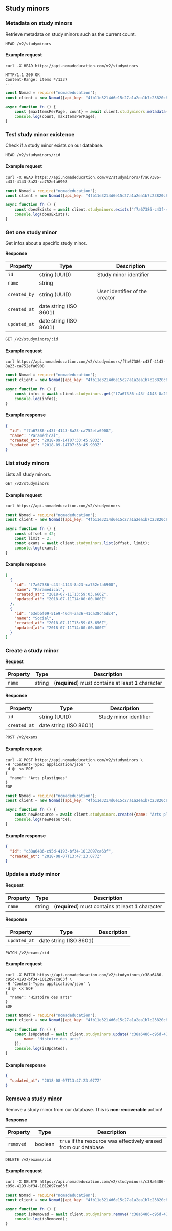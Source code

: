 ## Study minors

### Metadata on study minors

Retrieve metadata on study minors such as the current count.

```endpoint
HEAD /v2/studyminors
```

#### Example request

```curl
curl -X HEAD https://api.nomadeducation.com/v2/studyminors

HTTP/1.1 200 OK
Content-Range: items */1337
...
```

```javascript
const Nomad = require("nomadeducation");
const client = new Nomad({api_key: "4fb11e3214d6e15c27a1a2ea1b7c23820c8bada4"});

async function fn () {
    const {maxItemsPerPage, count} = await client.studyminors.metadata();
    console.log(count, maxItemsPerPage);
}
```

### Test study minor existence

Check if a study minor exists on our database.

```endpoint
HEAD /v2/studyminors/:id
```

#### Example request

```curl
curl -X HEAD https://api.nomadeducation.com/v2/studyminors/f7a67386-c43f-4143-8a23-ca752efa6908
```

```javascript
const Nomad = require("nomadeducation");
const client = new Nomad({api_key: "4fb11e3214d6e15c27a1a2ea1b7c23820c8bada4"});

async function fn () {
    const doesExists = await client.studyminors.exists("f7a67386-c43f-4143-8a23-ca752efa6908");
    console.log(doesExists);
}
```

### Get one study minor

Get infos about a specific study minor.

**Response**

Property | Type | Description
---|---|---
`id` | string (UUID) | Study minor identifier
`name` | string |
`created_by` | string (UUID) | User identifier of the creator
`created_at` | date string (ISO 8601) |
`updated_at` | date string (ISO 8601) |

```endpoint
GET /v2/studyminors/:id
```

#### Example request

```curl
curl https://api.nomadeducation.com/v2/studyminors/f7a67386-c43f-4143-8a23-ca752efa6908
```

```javascript
const Nomad = require("nomadeducation");
const client = new Nomad({api_key: "4fb11e3214d6e15c27a1a2ea1b7c23820c8bada4"});

async function fn () {
    const infos = await client.studyminors.get("f7a67386-c43f-4143-8a23-ca752efa6908");
    console.log(infos);
}
```

#### Example response

```json
{
  "id": "f7a67386-c43f-4143-8a23-ca752efa6908",
  "name": "Paramédical",
  "created_at": "2018-09-14T07:33:45.903Z",
  "updated_at": "2018-09-14T07:33:45.903Z"
}
```

### List study minors

Lists all study minors.

```endpoint
GET /v2/studyminors
```

#### Example request

```curl
curl https://api.nomadeducation.com/v2/studyminors
```

```javascript
const Nomad = require("nomadeducation");
const client = new Nomad({api_key: "4fb11e3214d6e15c27a1a2ea1b7c23820c8bada4"});

async function fn () {
    const offset = 42;
    const limit = 2;
    const exams = await client.studyminors.list(offset, limit);
    console.log(exams);
}
```

#### Example response

```json
[
  {
    "id": "f7a67386-c43f-4143-8a23-ca752efa6908",
    "name": "Paramédical",
    "created_at": "2018-07-11T13:59:03.666Z",
    "updated_at": "2018-07-11T14:00:00.000Z"
  },
  {
    "id": "53ebbf09-51e9-46d4-aa36-41ca38c45dc4",
    "name": "Social",
    "created_at": "2018-07-11T13:59:03.656Z",
    "updated_at": "2018-07-11T14:00:00.000Z"
  }
]
```

### Create a study minor

**Request**

Property | Type | Description
---|---|---
`name` | string | (**required**) must contains at least **1** character

**Response**

Property | Type | Description
---|---|---
`id` | string (UUID) | Study minor identifier
`created_at` | date string (ISO 8601) |

```endpoint
POST /v2/exams
```

#### Example request

```curl
curl -X POST https://api.nomadeducation.com/v2/studyminors \
-H 'Content-Type: application/json' \
-d @- <<'EOF'
{
  "name": "Arts plastiques"
}
EOF
```

```javascript
const Nomad = require("nomadeducation");
const client = new Nomad({api_key: "4fb11e3214d6e15c27a1a2ea1b7c23820c8bada4"});

async function fn () {
    const newResource = await client.studyminors.create({name: "Arts plastiques"});
    console.log(newResource);
}
```

#### Example response

```json
{
  "id": "c38a6486-c95d-4193-bf34-1012097ca63f",
  "created_at": "2018-08-07T13:47:23.077Z"
}
```

### Update a study minor

**Request**

Property | Type | Description
---|---|---
`name` | string | (**required**) must contains at least **1** character

**Response**

Property | Type | Description
---|---|---
`updated_at` | date string (ISO 8601) |

```endpoint
PATCH /v2/exams/:id
```

#### Example request

```curl
curl -X PATCH https://api.nomadeducation.com/v2/studyminors/c38a6486-c95d-4193-bf34-1012097ca63f \
-H 'Content-Type: application/json' \
-d @- <<'EOF'
{
  "name": "Histoire des arts"
}
EOF
```

```javascript
const Nomad = require("nomadeducation");
const client = new Nomad({api_key: "4fb11e3214d6e15c27a1a2ea1b7c23820c8bada4"});

async function fn () {
    const isUpdated = await client.studyminors.update("c38a6486-c95d-4193-bf34-1012097ca63f", {
        name: "Histoire des arts"
    });
    console.log(isUpdated);
}
```

#### Example response

```json
{
  "updated_at": "2018-08-07T13:47:23.077Z"
}
```

### Remove a study minor

Remove a study minor from our database. This is **non-recoverable** action!

**Response**

Property | Type | Description
---|---|---
`removed` | boolean | `true` if the resource was effectively erased from our database

```endpoint
DELETE /v2/exams/:id
```

#### Example request

```curl
curl -X DELETE https://api.nomadeducation.com/v2/studyminors/c38a6486-c95d-4193-bf34-1012097ca63f
```

```javascript
const Nomad = require("nomadeducation");
const client = new Nomad({api_key: "4fb11e3214d6e15c27a1a2ea1b7c23820c8bada4"});

async function fn () {
    const isRemoved = await client.studyminors.remove("c38a6486-c95d-4193-bf34-1012097ca63f");
    console.log(isRemoved);
}
```
